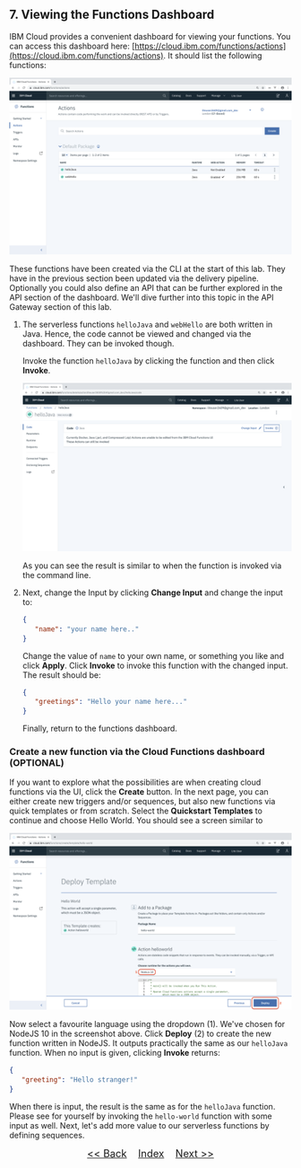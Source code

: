 ## 7. Viewing the Functions Dashboard

IBM Cloud provides a convenient dashboard for viewing your functions. You can access this dashboard here: [https://cloud.ibm.com/functions/actions](https://cloud.ibm.com/functions/actions). It should list the following functions:

![](./images/dashboard-1.png)

These functions have been created via the CLI at the start of this lab. They have in the previous section been updated via the delivery pipeline. Optionally you could also define an API that can be further explored in the API section of the dashboard. We'll dive further into this topic in the API Gateway section of this lab. 

1. The serverless functions `helloJava` and `webHello` are both written in Java. Hence, the code cannot be viewed and changed via the dashboard. They can be invoked though. 

	Invoke the function `helloJava` by clicking the function and then click **Invoke**.

	![](./images/dashboard-2.png)

	As you can see the result is similar to when the function is invoked via the command line. 

2. Next, change the Input by clicking **Change Input** and change the input to:
	
	```json
	{
	   "name": "your name here.."
	}
	```
	
	Change the value of `name` to your own name, or something you like and click **Apply**. Click **Invoke** to invoke this function with the changed input. The result should be:
	
	```json
	{
	   "greetings": "Hello your name here..."
	}
	```
	
	Finally, return to the functions dashboard. 

### Create a new function via the Cloud Functions dashboard (OPTIONAL)

If you want to explore what the possibilities are when creating cloud functions via the UI, click the **Create** button. In the next page, you can either create new triggers and/or sequences, but also new functions via quick templates or from scratch. Select the **Quickstart Templates** to continue and choose Hello World. You should see a screen similar to 

![](./images/dashboard-3.png)

Now select a favourite language using the dropdown (1). We've chosen for NodeJS 10 in the screenshot above. Click **Deploy** (2) to create the new function written in NodeJS. It outputs practically the same as our `helloJava` function. When no input is given, clicking **Invoke** returns:

```json
{
   "greeting": "Hello stranger!"
}

```

When there is input, the result is the same as for the `helloJava` function. Please see for yourself by invoking the `hello-world` function with some input as well. Next, let's add more value to our serverless functions by defining sequences.


<p  align="center">
	<font size="4">
 		<a href="STEP6.md"><< Back</a>&nbsp;&nbsp;&nbsp;&nbsp;<a href="README.md">Index</a>&nbsp;&nbsp;&nbsp;&nbsp;<a href="STEP8.md">Next >></a></td>
 </font>
</p>
